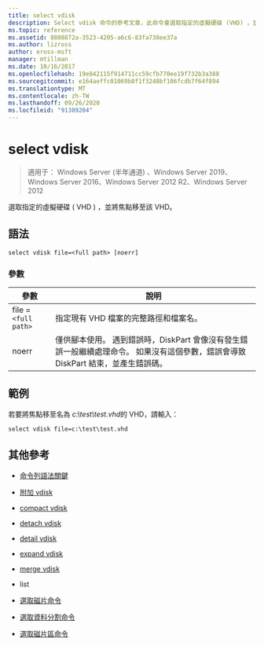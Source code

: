 ```yaml
---
title: select vdisk
description: Select vdisk 命令的參考文章，此命令會選取指定的虛擬硬碟 (VHD) ，並將焦點移至其中。
ms.topic: reference
ms.assetid: 8808872a-3523-4205-a6c6-83fa738ee37a
ms.author: lizross
author: eross-msft
manager: mtillman
ms.date: 10/16/2017
ms.openlocfilehash: 19e842115f914711cc59cfb770ee19f732b3a388
ms.sourcegitcommit: e164aeffc01069b8f1f3248bf106fcdb7f64f894
ms.translationtype: MT
ms.contentlocale: zh-TW
ms.lasthandoff: 09/26/2020
ms.locfileid: "91389204"
---
```

# <a name="select-vdisk"></a>select vdisk

> 適用于： Windows Server (半年通道) 、Windows Server 2019、Windows Server 2016、Windows Server 2012 R2、Windows Server 2012

選取指定的虛擬硬碟 \( VHD \) ，並將焦點移至該 VHD。

## <a name="syntax"></a>語法

```
select vdisk file=<full path> [noerr]
```

### <a name="parameters"></a>參數

| 參數 | 說明 |
|--|--|
| file =`<full path>` | 指定現有 VHD 檔案的完整路徑和檔案名。 |
| noerr | 僅供腳本使用。 遇到錯誤時，DiskPart 會像沒有發生錯誤一般繼續處理命令。 如果沒有這個參數，錯誤會導致 DiskPart 結束，並產生錯誤碼。 |

## <a name="examples"></a>範例

若要將焦點移至名為 *c:\test\test.vhd*的 VHD，請輸入：

```
select vdisk file=c:\test\test.vhd
```

## <a name="additional-references"></a>其他參考

- [命令列語法關鍵](command-line-syntax-key.md)

- [附加 vdisk](attach-vdisk.md)

- [compact vdisk](compact-vdisk.md)

- [detach vdisk](detach-vdisk.md)

- [detail vdisk](detail-vdisk.md)

- [expand vdisk](expand-vdisk.md)

- [merge vdisk](merge-vdisk.md)

- list

- [選取磁片命令](select-disk.md)

- [選取資料分割命令](select-partition.md)

- [選取磁片區命令](select-volume.md)